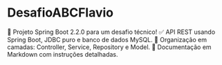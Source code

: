 # DesafioABCFlavio
🚀 Projeto Spring Boot 2.2.0 para um desafio técnico!    ✅ API REST usando Spring Boot, JDBC puro e banco de dados MySQL.   📂 Organização em camadas: Controller, Service, Repository e Model.   📜 Documentação em Markdown com instruções detalhadas.  
